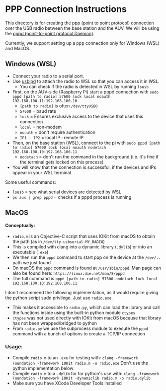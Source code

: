 # PPP Connection Instructions 
This directory is for creating the ppp (point to point protocol) connection over the USB radio between the base station and the AUV. We will be using the [pppd (point-to-point protocol Daemon)](https://linux.die.net/man/8/pppd). 

Currently, we support setting up a ppp connection only for Windows (WSL) and MacOS. 

## Windows (WSL) 
- Connect your radio to a serial port. 
- Use [usbipd](https://learn.microsoft.com/en-us/windows/wsl/connect-usb) to attach the radio to WSL so that you can access it in WSL. 
  - You can check if the radio is detected in WSL by running `lsusb`
- First, on the AUV-side (Raspberry Pi) start a pppd connection with `sudo pppd [path to radio] 57600 lock local noauth 192.168.100.11:192.168.100.10`
  - `[path to radio]` is often `/dev/ttyUSB0`    
  - `57600` = baud rate 
  - `lock` = Ensures exclusive access to the device that uses this connection 
  - `local` = non-modem
  - `noauth` = don't require authentication 
  - `IP1 : IP2` = local IP : remote IP
- Then, on the base station (WSL), connect to the pi with `sudo pppd [path to radio] 57600 lock local noauth nodetach 192.168.100.10:192.168.100.11` 
  - `nodetach` = don't run the command in the background (i.e. it's fine if the terminal gets locked on this process)
- You will know that the connection is successful, if the devices and IPs appear in your WSL terminal 

Some useful commands: 
- `lsusb` = see what serial devices are detected by WSL 
- `ps aux | grep pppd` = checks if a pppd process is running 

## MacOS
#### Conceptually:
- `radio.m` is an Objective-C script that uses IOKit from macOS to obtain the path (as in `/dev/tty.usbserial-MY_RADIO`)
- This is compiled with clang into a dynamic library (`.dylib`) or into an executable (`.exe`)
- We then run the `pppd` command to start ppp on the device at the `/dev/..` path we just found
- On macOS the `pppd` command is found at `/usr/sbin/pppd`. Man page can also be found here: `https://linux.die.net/man/8/pppd`
- The full command is `pppd [path-to-radio] 57600 nodetach lock local 192.168.100.10:192.168.100.11`

I don't recommend the following implementation, as it would require giving the python script sudo privilege. Just use `radio.exe`.
- This makes it accessible to `radio.py`, which can load the library and call the functions inside using the built-in python module `ctypes`
- `ctypes` was not used directly with IOKit from macOS because that library has not been wrapped/bridged to python
- From `radio.py` we use the subprocess module to execute the `pppd` command with a bunch of options to create a TCP/IP connection
### Usage:
- Compile `radio.m` to an `.exe` for testing with: `clang -framework Foundation -framework IOKit radio.m -o radio.exe`
Don't use the python implementation below:
- Compile `radio.m` to a `.dylib` for for python's use with: `clang -framework Foundation -framework IOKit -dynamiclib radio.m -o radio.dylib`
- Make sure you have XCode Developer Tools installed

